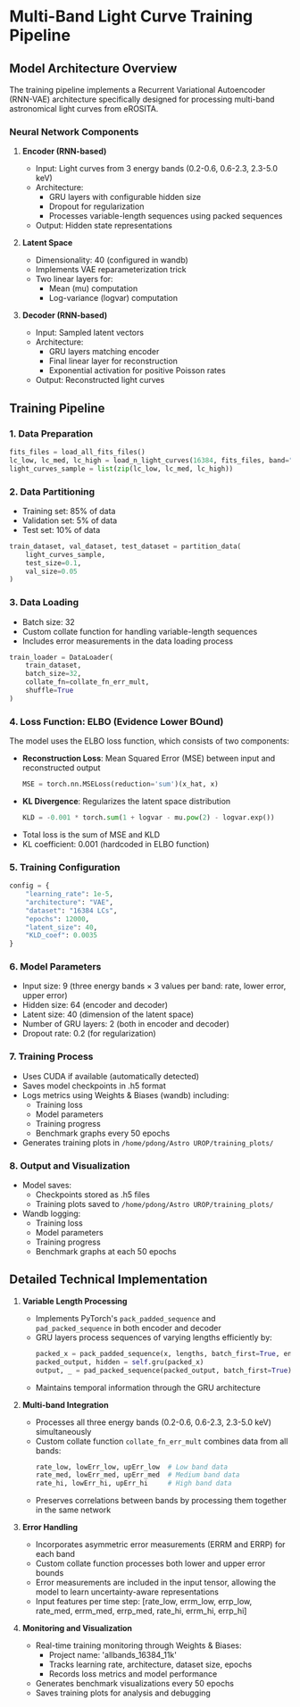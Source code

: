 # Multi-Band Light Curve Training Pipeline

## Model Architecture Overview

The training pipeline implements a Recurrent Variational Autoencoder (RNN-VAE) architecture specifically designed for processing multi-band astronomical light curves from eROSITA.

### Neural Network Components

1. **Encoder (RNN-based)**
   - Input: Light curves from 3 energy bands (0.2-0.6, 0.6-2.3, 2.3-5.0 keV)
   - Architecture:
     - GRU layers with configurable hidden size
     - Dropout for regularization
     - Processes variable-length sequences using packed sequences
   - Output: Hidden state representations

2. **Latent Space**
   - Dimensionality: 40 (configured in wandb)
   - Implements VAE reparameterization trick
   - Two linear layers for:
     - Mean (mu) computation
     - Log-variance (logvar) computation

3. **Decoder (RNN-based)**
   - Input: Sampled latent vectors
   - Architecture:
     - GRU layers matching encoder
     - Final linear layer for reconstruction
     - Exponential activation for positive Poisson rates
   - Output: Reconstructed light curves

## Training Pipeline

### 1. Data Preparation
```python
fits_files = load_all_fits_files()
lc_low, lc_med, lc_high = load_n_light_curves(16384, fits_files, band="all")
light_curves_sample = list(zip(lc_low, lc_med, lc_high))
```

### 2. Data Partitioning
- Training set: 85% of data
- Validation set: 5% of data
- Test set: 10% of data
```python
train_dataset, val_dataset, test_dataset = partition_data(
    light_curves_sample,
    test_size=0.1,
    val_size=0.05
)
```

### 3. Data Loading
- Batch size: 32
- Custom collate function for handling variable-length sequences
- Includes error measurements in the data loading process
```python
train_loader = DataLoader(
    train_dataset,
    batch_size=32,
    collate_fn=collate_fn_err_mult,
    shuffle=True
)
```

### 4. Loss Function: ELBO (Evidence Lower BOund)

The model uses the ELBO loss function, which consists of two components:
- **Reconstruction Loss**: Mean Squared Error (MSE) between input and reconstructed output
  ```python
  MSE = torch.nn.MSELoss(reduction='sum')(x_hat, x)
  ```
- **KL Divergence**: Regularizes the latent space distribution
  ```python
  KLD = -0.001 * torch.sum(1 + logvar - mu.pow(2) - logvar.exp())
  ```
- Total loss is the sum of MSE and KLD
- KL coefficient: 0.001 (hardcoded in ELBO function)

### 5. Training Configuration
```python
config = {
    "learning_rate": 1e-5,
    "architecture": "VAE",
    "dataset": "16384 LCs",
    "epochs": 12000,
    "latent_size": 40,
    "KLD_coef": 0.0035
}
```

### 6. Model Parameters
- Input size: 9 (three energy bands × 3 values per band: rate, lower error, upper error)
- Hidden size: 64 (encoder and decoder)
- Latent size: 40 (dimension of the latent space)
- Number of GRU layers: 2 (both in encoder and decoder)
- Dropout rate: 0.2 (for regularization)

### 7. Training Process
- Uses CUDA if available (automatically detected)
- Saves model checkpoints in .h5 format
- Logs metrics using Weights & Biases (wandb) including:
  - Training loss
  - Model parameters
  - Training progress
  - Benchmark graphs every 50 epochs
- Generates training plots in `/home/pdong/Astro UROP/training_plots/`

### 8. Output and Visualization
- Model saves:
  - Checkpoints stored as .h5 files
  - Training plots saved to `/home/pdong/Astro UROP/training_plots/`
- Wandb logging:
  - Training loss
  - Model parameters
  - Training progress
  - Benchmark graphs at each 50 epochs

## Detailed Technical Implementation

1. **Variable Length Processing**
   - Implements PyTorch's `pack_padded_sequence` and `pad_packed_sequence` in both encoder and decoder
   - GRU layers process sequences of varying lengths efficiently by:
     ```python
     packed_x = pack_padded_sequence(x, lengths, batch_first=True, enforce_sorted=False)
     packed_output, hidden = self.gru(packed_x)
     output, _ = pad_packed_sequence(packed_output, batch_first=True)
     ```
   - Maintains temporal information through the GRU architecture

2. **Multi-band Integration**
   - Processes all three energy bands (0.2-0.6, 0.6-2.3, 2.3-5.0 keV) simultaneously
   - Custom collate function `collate_fn_err_mult` combines data from all bands:
     ```python
     rate_low, lowErr_low, upErr_low  # Low band data
     rate_med, lowErr_med, upErr_med  # Medium band data
     rate_hi, lowErr_hi, upErr_hi     # High band data
     ```
   - Preserves correlations between bands by processing them together in the same network

3. **Error Handling**
   - Incorporates asymmetric error measurements (ERRM and ERRP) for each band
   - Custom collate function processes both lower and upper error bounds
   - Error measurements are included in the input tensor, allowing the model to learn uncertainty-aware representations
   - Input features per time step: [rate_low, errm_low, errp_low, rate_med, errm_med, errp_med, rate_hi, errm_hi, errp_hi]

4. **Monitoring and Visualization**
   - Real-time training monitoring through Weights & Biases:
     - Project name: 'allbands_16384_11k'
     - Tracks learning rate, architecture, dataset size, epochs
     - Records loss metrics and model performance
   - Generates benchmark visualizations every 50 epochs
   - Saves training plots for analysis and debugging
